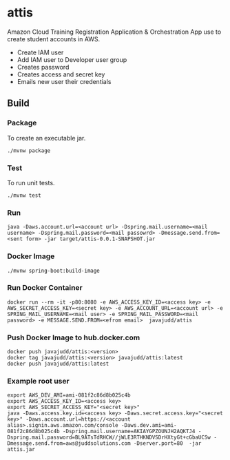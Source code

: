 # attis
Amazon Cloud Training Registration Application &amp; Orchestration App use to create student accounts in AWS.

* Create IAM user
* Add IAM user to Developer user group
* Creates password
* Creates access and secret key
* Emails new user their credentials

## Build
### Package
To create an executable jar.
```
./mvnw package
```
### Test
To run unit tests.
```
./mvnw test
```
### Run
```
java -Daws.account.url=<account url> -Dspring.mail.username=<mail username> -Dspring.mail.password=<mail passowrd> -Dmessage.send.from=<sent form> -jar target/attis-0.0.1-SNAPSHOT.jar
```
### Docker Image
```
./mvnw spring-boot:build-image
```
### Run Docker Container
```
docker run --rm -it -p80:8080 -e AWS_ACCESS_KEY_ID=<access key> -e AWS_SECRET_ACCESS_KEY=<secret key> -e AWS_ACCOUNT_URL=<account url> -e SPRING_MAIL_USERNAME=<mail user> -e SPRING_MAIL_PASSWORD=<mail password> -e MESSAGE.SEND.FROM=<efrom email>  javajudd/attis
```
### Push Docker Image to hub.docker.com
```
docker push javajudd/attis:<version>
docker tag javajudd/attis:<version> javajudd/attis:latest
docker push javajudd/attis:latest
```

### Example root user
```
export AWS_DEV_AMI=ami-081f2c86d8b025c4b
export AWS_ACCESS_KEY_ID=<access key>
export AWS_SECRET_ACCESS_KEY="<secret key>"
java -Daws.access.key.id=<access key> -Daws.secret.access.key="<secret key>" -Daws.account.url=https://<account alias>.signin.aws.amazon.com/console -Daws.dev.ami=ami-081f2c86d8b025c4b -Dspring.mail.username=AKIAYGPZOUNJH2AQKTJ4 -Dspring.mail.password=BL9ATsTdRHCW//jWLE3RTHKNDVSDrHXtyGt+cGbaUCSw -Dmessage.send.from=aws@juddsolutions.com -Dserver.port=80  -jar attis.jar
```